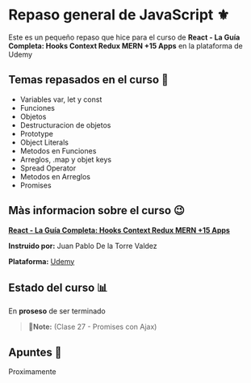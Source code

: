 # Repaso general de JavaScript ⚜

Este es un pequeño repaso que hice para el curso de **React - La Guía Completa: Hooks Context Redux MERN +15 Apps** en la plataforma de Udemy


## Temas repasados en el curso 📑
- Variables var, let y const
- Funciones
- Objetos
- Destructuracion de objetos
- Prototype
- Object Literals
- Metodos en Funciones
- Arreglos, .map y objet keys
- Spread Operator
- Metodos en Arreglos
- Promises

## Màs informacion sobre el curso 😉

**[React - La Guía Completa: Hooks Context Redux MERN +15 Apps](https://www.udemy.com/course/react-de-principiante-a-experto-creando-mas-de-10-aplicaciones/ "*React - La Guía Completa")**

**Instruido por:**  Juan Pablo De la Torre Valdez

**Plataforma:** [Udemy](https://www.udemy.com/)


## Estado del curso 📊


En **proseso** de ser terminado

> 📝**Note:** (Clase 27 - Promises con Ajax)



## Apuntes  📝

Proximamente


